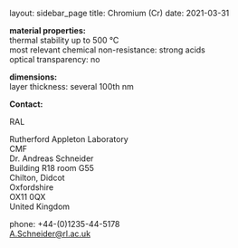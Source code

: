layout: sidebar_page
title: Chromium (Cr)
date: 2021-03-31

__material properties:__  	
thermal stability up to	500 °C  
most relevant chemical non-resistance:	strong acids  
optical transparency:	no
	

	
__dimensions:__  	
layer thickness:	several 100th nm
<!--break-->
__Contact:__

RAL

Rutherford Appleton Laboratory  
CMF  
Dr. Andreas Schneider  
Building R18 room G55   
Chilton, Didcot  
Oxfordshire   
OX11 0QX   
United Kingdom  

phone: +44-(0)1235-44-5178  
A.Schneider@rl.ac.uk